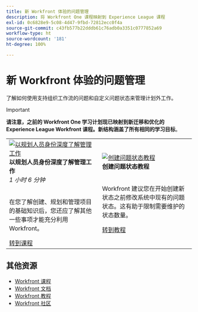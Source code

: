 ```yaml
---
title: 新 Workfront 体验的问题管理
description: 将 Workfront One 课程映射到 Experience League 课程
exl-id: 0c6828e9-5c08-4d47-9fbd-72812ecc0f4a
source-git-commit: c43fb577b22dddb61c76adb0a3351c0777852a69
workflow-type: ht
source-wordcount: '181'
ht-degree: 100%

---
```


# 新 Workfront 体验的问题管理

了解如何使用支持组织工作流的问题和自定义问题状态来管理计划外工作。

>[!IMPORTANT]
>
>**请注意，之前的 Workfront One 学习计划现已映射到新迁移和优化的 Experience League Workfront 课程。新结构涵盖了所有相同的学习目标**。

<table>
  <tr>
    <td>
      <a href="https://experienceleague.adobe.com/?recommended=Workfront-U-1-2022.3.planners">
      <img alt="以规划人员身份深度了解管理工作" src="https://cdn.experienceleague.adobe.com/thumb/create-a-custom-calendar.png"/>
      </a>
      <div>
         <strong>以规划人员身份深度了解管理工作</strong></a>         
         <br/><em>1 小时 6 分钟</em>
      </div>
      <p>
        <br/>
         在您了解创建、规划和管理项目的基础知识后，您还应了解其他一些事项才能充分利用 Workfront。
      </p>
      <a  rel="noreferrer" target="_blank" href="https://experienceleague.adobe.com/?recommended=Workfront-U-1-2022.3.planners" class="spectrum-Button spectrum-Button--primary spectrum-Button--sizeM">
      <span class="spectrum-Button-label has-no-wrap has-text-weight-bold">转到课程</span>
      </a>
   </td>
   <td>
      <a href="https://experienceleague.adobe.com/docs/workfront-learn/tutorials-workfront/administration-and-setup/configure-system-defaults/create-an-issue-status.html?lang=zh-Hans">
      <img alt="创建问题状态教程" src="https://cdn.experienceleague.adobe.com/thumb/docs-workfront.png"/>
      </a>
      <div>
         <strong>创建问题状态教程</strong></a>
      </div>
      <p>
        <br/>
         Workfront 建议您在开始创建新状态之前修改系统中现有的问题状态。这有助于限制需要维护的状态数量。
      </p>
      <a  rel="noreferrer" target="_blank" href="https://experienceleague.adobe.com/docs/workfront-learn/tutorials-workfront/administration-and-setup/configure-system-defaults/create-an-issue-status.html?lang=zh-Hans" class="spectrum-Button spectrum-Button--primary spectrum-Button--sizeM">
      <span class="spectrum-Button-label has-no-wrap has-text-weight-bold">转到教程</span>
      </a>
   </td> 
  </tr>

</table>

## 其他资源

* [Workfront 课程](https://experienceleague.adobe.com/?lang=en&amp;Solution=Workfront#courses)
* [Workfront 文档](https://experienceleague.adobe.com/docs/workfront.html)
* [Workfront 教程](https://experienceleague.adobe.com/docs/workfront-learn/tutorials-workfront/home.html)
* [Workfront 社区](https://experienceleaguecommunities.adobe.com/t5/workfront/ct-p/workfront)
